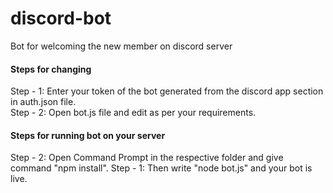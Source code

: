 # discord-bot
Bot for welcoming the new member on discord server

<h4> Steps for changing </h4>
Step - 1: Enter your token of the bot generated from the discord app section in auth.json file. 
<br>
Step - 2: Open bot.js file and edit as per your requirements.


<h4> Steps for running bot on your server </h4>
Step - 2: Open Command Prompt in the respective folder and give command "npm install".
Step - 1: Then write "node bot.js" and your bot is live.
